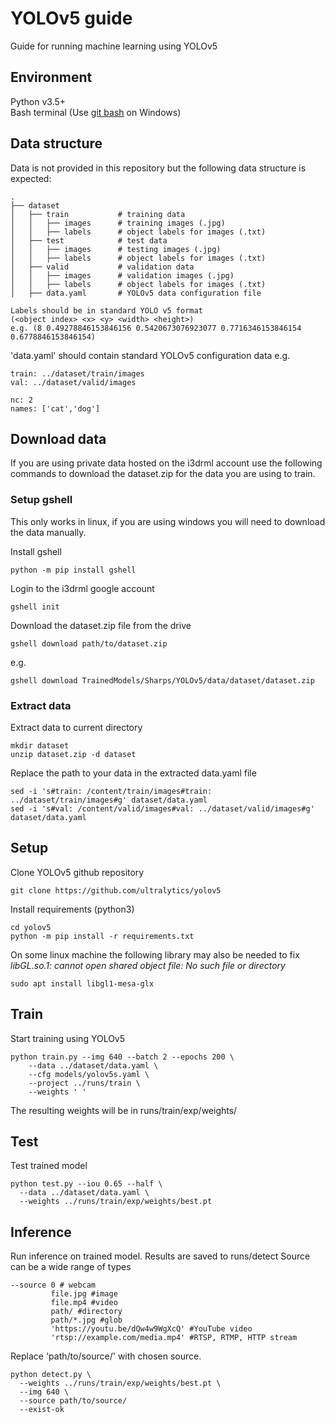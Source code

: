 # YOLOv5 guide
Guide for running machine learning using YOLOv5

## Environment
Python v3.5+  
Bash terminal (Use [git bash](https://git-scm.com/downloads) on Windows)

## Data structure
Data is not provided in this repository but the following data structure is expected:
```
.
├── dataset
│   ├── train           # training data
│   │   ├── images      # training images (.jpg)
│   │   ├── labels      # object labels for images (.txt)
│   ├── test            # test data
│   │   ├── images      # testing images (.jpg)
│   │   ├── labels      # object labels for images (.txt)
│   ├── valid           # validation data
│   │   ├── images      # validation images (.jpg)
│   │   ├── labels      # object labels for images (.txt)
│   ├── data.yaml       # YOLOv5 data configuration file
```
```
Labels should be in standard YOLO v5 format  
(<object index> <x> <y> <width> <height>) 
e.g. (8 0.49278846153846156 0.5420673076923077 0.7716346153846154 0.6778846153846154)
```
'data.yaml' should contain standard YOLOv5 configuration data e.g.
```
train: ../dataset/train/images
val: ../dataset/valid/images

nc: 2
names: ['cat','dog']
```

## Download data
If you are using private data hosted on the i3drml account use the following commands to download the dataset.zip for the data you are using to train.  

### Setup gshell
This only works in linux, if you are using windows you will need to download the data manually.  

Install gshell
```
python -m pip install gshell
```
Login to the i3drml google account
```
gshell init 
```
Download the dataset.zip file from the drive
```
gshell download path/to/dataset.zip
```
e.g.
```
gshell download TrainedModels/Sharps/YOLOv5/data/dataset/dataset.zip
```
### Extract data
Extract data to current directory
```
mkdir dataset
unzip dataset.zip -d dataset
```
Replace the path to your data in the extracted data.yaml file
```
sed -i 's#train: /content/train/images#train: ../dataset/train/images#g' dataset/data.yaml
sed -i 's#val: /content/valid/images#val: ../dataset/valid/images#g' dataset/data.yaml
```

## Setup
Clone YOLOv5 github repository
```
git clone https://github.com/ultralytics/yolov5
```
Install requirements (python3)
```
cd yolov5
python -m pip install -r requirements.txt
```
On some linux machine the following library may also be needed to fix  
*libGL.so.1: cannot open shared object file: No such file or directory*
```
sudo apt install libgl1-mesa-glx
```

## Train
Start training using YOLOv5
```
python train.py --img 640 --batch 2 --epochs 200 \
    --data ../dataset/data.yaml \
    --cfg models/yolov5s.yaml \
    --project ../runs/train \
    --weights ' '
```
The resulting weights will be in runs/train/exp/weights/

## Test
Test trained model
```
python test.py --iou 0.65 --half \
  --data ../dataset/data.yaml \
  --weights ../runs/train/exp/weights/best.pt
```

## Inference
Run inference on trained model. Results are saved to runs/detect
Source can be a wide range of types
```
--source 0 # webcam
         file.jpg #image
         file.mp4 #video
         path/ #directory
         path/*.jpg #glob
         'https://youtu.be/dQw4w9WgXcQ' #YouTube video
         'rtsp://example.com/media.mp4' #RTSP, RTMP, HTTP stream
```
Replace 'path/to/source/' with chosen source.
```
python detect.py \ 
  --weights ../runs/train/exp/weights/best.pt \
  --img 640 \
  --source path/to/source/
  --exist-ok
```
